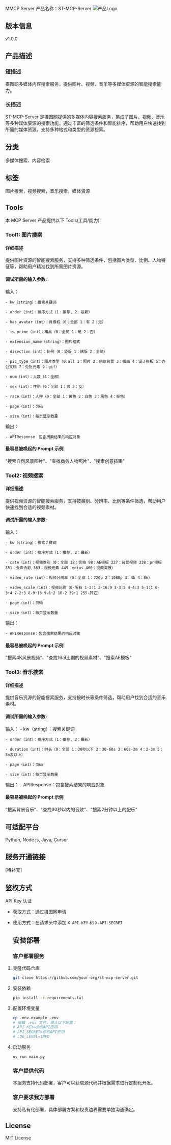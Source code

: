 MMCP Server 产品名称：ST-MCP-Server
![产品Logo](https://static.699pic.com/baiduAiPlugin/logo.png)

## 版本信息

v1.0.0

## 产品描述

### 短描述

摄图网多媒体内容搜索服务，提供图片、视频、音乐等多媒体资源的智能搜索能力。

### 长描述

ST-MCP-Server 是摄图网提供的多媒体内容搜索服务，集成了图片、视频、音乐等多种媒体资源的搜索功能。通过丰富的筛选条件和智能排序，帮助用户快速找到所需的媒体资源，支持多种格式和类型的资源检索。

## 分类

多媒体搜索、内容检索

## 标签

图片搜索，视频搜索，音乐搜索，媒体资源

## Tools

本 MCP Server 产品提供以下 Tools(工具/能力):

### Tool1: 图片搜索

#### 详细描述

提供图片资源的智能搜索服务，支持多种筛选条件，包括图片类型、比例、人物特征等，帮助用户精准找到所需图片资源。

#### 调试所需的输入参数:

输入：

    - kw（string）：搜索关键词

    - order（int）：排序方式（1：推荐, 2：最新）

    - has_avatar（int）：肖像权（0：全部 1：有 2：无）

    - is_prime（int）：精品（0：全部 1：是 2：否）

    - extension_name（string）：图片格式

    - direction（int）：比例（0：竖版 1：横版 2：全部）

    - pic_type（int）：图片类型（0:all 1：照片 2：创意背景 3：插画 4：设计模板 5：办公文档 7：免抠元素 9：gif）

    - num（int）：人数（4：全部）

    - sex（int）：性别（0：全部 1：男 2：女）

    - race（int）：人种（0：全部 1：黄色 2：白色 3：黑色 4：棕色）

    - page（int）：页码

    - size（int）：每页显示数量

输出：

    - APIResponse：包含搜索结果的响应对象

#### 最容易被唤起的 Prompt 示例

"搜索自然风景图片"、"查找商务人物照片"、"搜索创意插画"

### Tool2: 视频搜索

#### 详细描述

提供视频资源的智能搜索服务，支持按类别、分辨率、比例等条件筛选，帮助用户快速找到合适的视频素材。

#### 调试所需的输入参数:

输入：

    - kw（string）：搜索关键词

    - order（int）：排序方式（1：推荐, 2：最新）

    - cate（int）：视频类别（0：全部 18：实拍 98：AE模板 227：背景视频 338：pr模板 351：会声会影 363：视频元素 449：edius 460：视频海报）

    - video_rate（int）：视频分辨率（0：全部 1：720p 2：1080p 3：4k 4：8k）

    - video_scale（int）：视频比例（0-所有 1-2:1 2-16:9 3-3:2 4-4:3 5-1:1 6-3:4 7-2:3 8-9:16 9-1:2 10-2.39:1 255-其它）

    - page（int）：页码

    - size（int）：每页显示数量

输出：

    - APIResponse：包含搜索结果的响应对象

#### 最容易被唤起的 Prompt 示例

"搜索4K风景视频"、"查找16:9比例的视频素材"、"搜索AE模板"

### Tool3: 音乐搜索

#### 详细描述

提供音乐资源的智能搜索服务，支持按时长等条件筛选，帮助用户找到合适的音乐素材。

#### 调试所需的输入参数:

输入：
    - kw（string）：搜索关键词

    - order（int）：排序方式（1：推荐, 2：最新）

    - duration（int）：时长（0：全部 1：30秒以下 2：30-60s 3：60s-2m 4：2-3m 5：3m及以上）

    - page（int）：页码

    - size（int）：每页显示数量

输出：
    - APIResponse：包含搜索结果的响应对象

#### 最容易被唤起的 Prompt 示例

"搜索背景音乐"、"查找30秒以内的音效"、"搜索2分钟以上的配乐"

## 可适配平台

Python, Node.js, Java, Cursor

## 服务开通链接

[待补充]

## 鉴权方式

API Key 认证

- 获取方式：通过摄图网申请

- 使用方式：在请求头中添加 `X-API-KEY` 和 `X-API-SECRET`
  
  ## 安装部署
  
  ### 客户部署服务

1. 克隆代码仓库
   
   ```bash
   git clone https://github.com/your-org/st-mcp-server.git
   ```
2. 安装依赖
   
   ```bash
   pip install -r requirements.txt
   ```
3. 配置环境变量
   
   ```bash
   cp .env.example .env
   # 编辑 .env 文件，填入以下配置：
   # API_KEY=你的API密钥
   # API_SECRET=你的API密钥
   # LOG_LEVEL=INFO
   ```
4. 启动服务
   
   ```bash
   uv run main.py
   ```
   
   ### 客户提供代码
   
   本服务支持代码部署，客户可以获取源代码并根据需求进行定制化开发。
   
   ### 客户要求我方部署
   
   支持私有化部署，具体部署方案和权责边界需要单独沟通确定。

  ## License
  
  MIT License